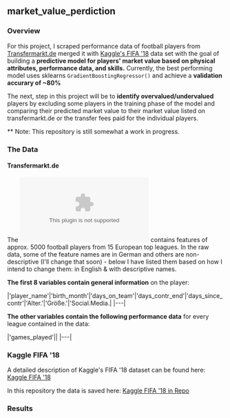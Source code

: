 ## market_value_perdiction

### Overview

For this project, I scraped performance data of football players from [Transfermarkt.de](transfermarkt.de) merged it with [Kaggle's FIFA '18]() data set with the goal of building a **predictive model for players' market value based on physical attributes, performance data, and skills.** Currently, the best performing model uses sklearns `GradientBoostingRegressor()` and achieve a **validation accurary of ~80%**

The next, step in this project will be to **identify overvalued/undervalued** players by excluding some players in the training phase of the model and comparing their predicted market value to their market value listed on transfermarkt.de or the transfer fees paid for the individual players. 

** Note: This repository is still somewhat a work in progress.

### The Data

#### Transfermarkt.de

The ![datset scraped from transfermarkt.de](data/tm.csv) contains features of approx. 5000 football players from 15 European top leagues. In the raw data, some of the feature names are in German and others are non-descriptive (I'll change that soon) - below I have listed them based on how I intend to change them: in English & with descriptive names.  


**The first 8 variables contain general information** on the player:

|'player_name'|'birth_month'|'days_on_team'|'days_contr_end'|'days_since_contr'|'Alter.'|'Größe.'|'Social.Media.|
|---|


**The other variables contain the following performance data** for every league contained in the data:

|'games_played'||
|---|


### Kaggle FIFA '18

A detailed description of Kaggle's FIFA '18 dataset can be found here: [Kaggle FIFA '18]()

In this repository the data is saved here: [Kaggle FIFA '18 in Repo](data/fifa.csv)




### Results
